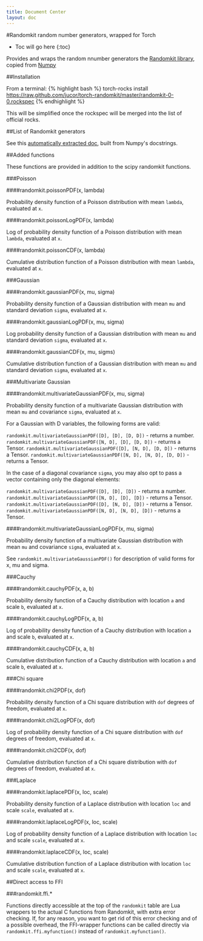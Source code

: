```yaml
---
title: Document Center
layout: doc
---
```


#Randomkit random number generators, wrapped for Torch

* Toc will go here
{:toc}

Provides and wraps the random nnumber generators the [Randomkit library](), copied from [Numpy]()

##Installation

From a terminal:
{% highlight bash %}
torch-rocks install https://raw.github.com/jucor/torch-randomkit/master/randomkit-0-0.rockspec
{% endhighlight %}

This will be simplified once the rockspec will be merged into the list of official rocks.

##List of Randomkit generators

See this [automatically extracted doc](randomkit.html), built from Numpy's docstrings.

##Added functions

These functions are provided in addition to the scipy randomkit functions.

###Poisson

####randomkit.poissonPDF(x, lambda)

Probability density function of a Poisson distribution with mean `lambda`, evaluated at `x`.

####randomkit.poissonLogPDF(x, lambda)

Log of probability density function of a Poisson distribution with mean `lambda`, evaluated at `x`.

####randomkit.poissonCDF(x, lambda)

Cumulative distribution function of a Poisson distribution with mean `lambda`, evaluated at `x`.

###Gaussian

####randomkit.gaussianPDF(x, mu, sigma)

Probability density function of a Gaussian distribution with mean `mu` and standard deviation `sigma`, evaluated at `x`.

####randomkit.gaussianLogPDF(x, mu, sigma)

Log probability density function of a Gaussian distribution with mean `mu` and standard deviation `sigma`, evaluated at `x`.

####randomkit.gaussianCDF(x, mu, sigms)

Cumulative distribution function of a Gaussian distribution with mean `mu` and standard deviation `sigma`, evaluated at `x`.

###Multivariate Gaussian

####randomkit.multivariateGaussianPDF(x, mu, sigma)

Probability density function of a multivariate Gaussian distribution with mean `mu` and covariance `sigma`, evaluated at `x`.

For a Gaussian with D variables, the following forms are valid:

`randomkit.multivariateGaussianPDF([D], [D], [D, D])` - returns a number.
`randomkit.multivariateGaussianPDF([N, D], [D], [D, D])` - returns a Tensor.
`randomkit.multivariateGaussianPDF([D], [N, D], [D, D])` - returns a Tensor.
`randomkit.multivariateGaussianPDF([N, D], [N, D], [D, D])` - returns a Tensor.

In the case of a diagonal covariance `sigma`, you may also opt to pass a vector containing only the diagonal elements:

`randomkit.multivariateGaussianPDF([D], [D], [D])` - returns a number.
`randomkit.multivariateGaussianPDF([N, D], [D], [D])` - returns a Tensor.
`randomkit.multivariateGaussianPDF([D], [N, D], [D])` - returns a Tensor.
`randomkit.multivariateGaussianPDF([N, D], [N, D], [D])` - returns a Tensor.

####randomkit.multivariateGaussianLogPDF(x, mu, sigma)

Probability density function of a multivariate Gaussian distribution with mean `mu` and covariance `sigma`, evaluated at `x`.

See `randomkit.multivariateGaussianPDF()` for description of valid forms for x, mu and sigma.

###Cauchy

####randomkit.cauchyPDF(x, a, b)

Probability density function of a Cauchy distribution with location `a` and scale `b`, evaluated at `x`.

####randomkit.cauchyLogPDF(x, a, b)

Log of probability density function of a Cauchy distribution with location `a` and scale `b`, evaluated at `x`.

####randomkit.cauchyCDF(x, a, b)

Cumulative distribution function of a Cauchy distribution with location `a` and scale `b`, evaluated at `x`.

###Chi square

####randomkit.chi2PDF(x, dof)

Probability density function of a Chi square distribution with `dof` degrees of freedom, evaluated at `x`.

####randomkit.chi2LogPDF(x, dof)

Log of probability density function of a Chi square distribution with `dof` degrees of freedom, evaluated at `x`.

####randomkit.chi2CDF(x, dof)

Cumulative distribution function of a Chi square distribution with `dof` degrees of freedom, evaluated at `x`.

###Laplace

####randomkit.laplacePDF(x, loc, scale)

Probability density function of a Laplace distribution with location `loc` and scale `scale`, evaluated at `x`.

####randomkit.laplaceLogPDF(x, loc, scale)

Log of probability density function of a Laplace distribution with location `loc` and scale `scale`, evaluated at `x`.

####randomkit.laplaceCDF(x, loc, scale)

Cumulative distribution function of a Laplace distribution with location `loc` and scale `scale`, evaluated at `x`.

##Direct access to FFI

###randomkit.ffi.&ast;

Functions directly accessible at the top of the `randomkit` table are Lua wrappers to the actual C functions from Randomkit, with extra error checking. If, for any reason, you want to get rid of this error checking and of a possible overhead, the FFI-wrapper functions can be called directly via `randomkit.ffi.myfunction()` instead of `randomkit.myfunction()`.
